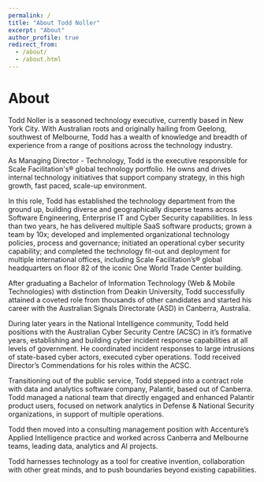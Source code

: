 ```yaml
---
permalink: /
title: "About Todd Noller"
excerpt: "About"
author_profile: true
redirect_from: 
  - /about/
  - /about.html
---
```


# About

Todd Noller is a seasoned technology executive, currently based in New York City. With Australian roots and originally hailing from Geelong, southwest of Melbourne, Todd has a wealth of knowledge and breadth of experience from a range of positions across the technology industry. 

As Managing Director - Technology, Todd is the executive responsible for Scale Facilitation's® global technology portfolio. He owns and drives internal technology initiatives that support company strategy, in this high growth, fast paced, scale-up environment. 

In this role, Todd has established the technology department from the ground up, building diverse and geographically disperse teams across Software Engineering, Enterprise IT and Cyber Security capabilities. In less than two years, he has delivered multiple SaaS software products; grown a team by 10x; developed and implemented organizational technology policies, process and governance; initiated an operational cyber security capability; and completed the technology fit-out and deployment for multiple international offices, including Scale Facilitation’s® global headquarters on floor 82 of the iconic One World Trade Center building. 

After graduating a Bachelor of Information Technology (Web & Mobile Technologies) with distinction from Deakin University, Todd successfully attained a coveted role from thousands of other candidates and started his career with the Australian Signals Directorate (ASD) in Canberra, Australia. 
 
During later years in the National Intelligence community, Todd held positions with the Australian Cyber Security Centre (ACSC) in it’s formative years, establishing and building cyber incident response capabilities at all levels of government. He coordinated incident responses to large intrusions of state-based cyber actors, executed cyber operations. Todd received Director’s Commendations for his roles within the ACSC.

Transitioning out of the public service, Todd stepped into a contract role with data and analytics software company, Palantir, based out of Canberra. Todd managed a national team that directly engaged and enhanced Palantir product users, focused on network analytics in Defense & National Security organizations, in support of multiple operations.

Todd then moved into a consulting management position with Accenture’s Applied Intelligence practice and worked across Canberra and Melbourne teams, leading data, analytics and AI projects.

Todd harnesses technology as a tool for creative invention, collaboration with other great minds, and to push boundaries beyond existing capabilities.
